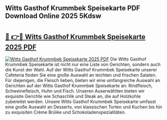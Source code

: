 ## Witts Gasthof Krummbek Speisekarte PDF Download Online 2025 5Kdsw

# <h2><a href="http://gc93qj.nevu.top/?p=Witts+Gasthof+Krummbek+Speisekarte">🔗 👉🔴 Witts Gasthof Krummbek Speisekarte 2025 PDF</a></h2>

[![Witts Gasthof Krummbek Speisekarte 2025 PDF](https://i.imgur.com/dBaPXMq.png)](http://gc93qj.nevu.top/?p=Witts+Gasthof+Krummbek+Speisekarte)
Die Witts Gasthof Krummbek Speisekarte ist nicht nur eine Liste von Gerichten, sondern auch die Kunst der Wahl. Auf der Witts Gasthof Krummbek Speisekarte unserer Cafeteria finden Sie eine große Auswahl an leichten und frischen Salaten. Für diejenigen, die Fleisch lieben, bieten wir eine umfangreiche Auswahl an Gerichten auf der Witts Gasthof Krummbek Speisekarte an: Rindfleisch, Schweinefleisch, Huhn und Fisch. Unseren Auserwählten bieten wir exquisite Gerichte wie Schaschlik und Steak an, die auf Holzkohle zubereitet werden. Unsere Witts Gasthof Krummbek Speisekarte umfasst eine große Auswahl an Desserts, von klassischen Torten und Kuchen bis hin zu exquisiten Crème Brûlée und Schokoladenspezialitäten.
